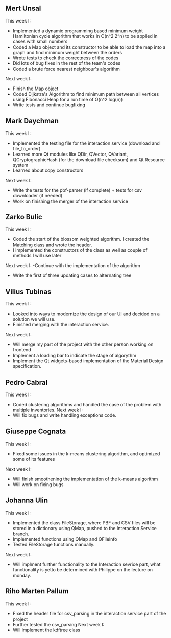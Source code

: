 ## Mert Unsal
This week I:
- Implemented a dynamic programming based minimum weight Hamiltonian cycle algorithm that works in O(n^2 2^n) to be applied in cases with small numbers
- Coded a Map object and its constructor to be able to load the map into a graph and find minimum weight between the orders
- Wrote tests to check the correctness of the codes
- Did lots of bug fixes in the rest of the team's codes
- Coded a brute force nearest neighbour's algorithm

Next week I:
- Finish the Map object 
- Coded Dijkstra's Algorithm to find minimum path between all vertices using Fibonacci Heap for a run time of O(n^2 log(n))
- Write tests and continue bugfixing

## Mark Daychman
This week I:
- Implemented the testing file for the interaction service (download and file_to_order)
- Learned more Qt modules like QDir, QVector, QVariant, QCryptographicHash (for the download file checksum) and Qt Resource system 
- Learned about copy constructors

Next week I:
- Write the tests for the pbf-parser (if complete) + tests for csv downloader (if needed)
- Work on finishing the merger of the interaction service

## Zarko Bulic
This week I:
- Coded the start of the blossom weighted algorithm. I created the Matching class and wrote the header. 
- I implemented the constructors of the class as well as couple of methods I will use later

Next week I:
-Continue with the implementation of the algorithm
- Write the first of three updating cases to alternating tree


## Vilius Tubinas
This week I:
- Looked into ways to modernize the design of our UI and decided on a solution we will use.
- Finished merging with the interaction service.

Next week I:
- Will merge my part of the project with the other person working on frontend
- Implement a loading bar to indicate the stage of algorythm
- Implement the Qt widgets-based implementation of the Material Design specification.

## Pedro Cabral
This week I:
  - Coded clustering algorithms and handled the case of the problem with multiple inventories.
Next week I:
  - Will fix bugs and write handling exceptions code.

## Giuseppe Cognata
This week I:
  - Fixed some issues in the k-means clustering algorithm, and optimized some of its features

Next week I:
  - Will finish smoothening the implementation of the k-means algorithm
  - Will work on fixing bugs

## Johanna Ulin
This week I: 
- Implemented the class FileStorage, where PBF and CSV files will be stored in a dictionary using QMap, pushed to the Interaction Service branch. 
- Implemented functions using QMap and QFileinfo 
- Tested FileStorage functions manually. 

Next week I: 
- Will implment further functionality to the Interaction sevrice part, what functionality is yetto be determined with Philippe on the lecture on monday. 

## Riho Marten Pallum
  This week I:
  - Fixed the header file for csv_parsing in the interaction service part of the project
  - Further tested the csv_parsing
  Next week I:
  - Will implement the kdftree class

